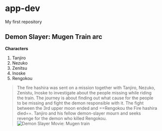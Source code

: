 # app-dev
My first repository
## Demon Slayer: Mugen Train arc
**Characters**
1. Tanjiro
2. Nezuko
3. Zenitsu
4. Inoske
5. Rengokou
> The fire hashira was sent on a mission together with Tanjiro, Nezuko, Zenistu, Inoske to investigate about the people missing while riding the train. The journey is about finding out what cause for the people to be missing and fight the demon responsible with it.
> The fight between the 3rd upper moon ended and ==Rengokou the Fire hashira died==. Tanjiro and his fellow demon-slayer mourn and seeks revenge for the demon who killed Rengokou.
![Demon Slayer Movie: Mugen train]([C:\Users\Student\Documents\MV5BODI2NjdlYWItMTE1ZC00YzI2LTlhZGQtNzE3NzA4MWM0ODYzXkEyXkFqcGdeQXVyNjU1OTg4OTM@._V1_.jpg](https://www.pinterest.ph/pin/802063014878459580/))
